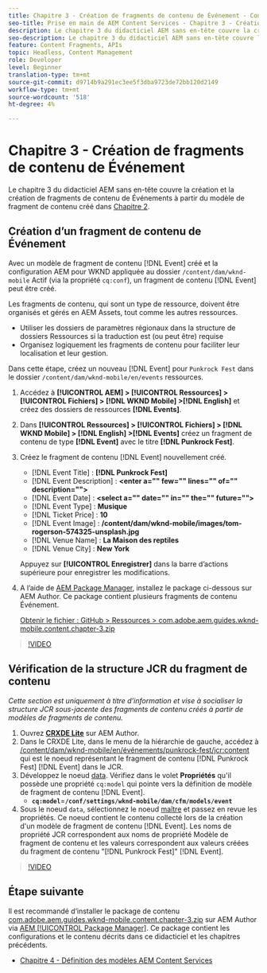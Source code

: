 ```yaml
---
title: Chapitre 3 - Création de fragments de contenu de Événement - Content Services
seo-title: Prise en main de AEM Content Services - Chapitre 3 - Création de fragments de contenu de Événement
description: Le chapitre 3 du didacticiel AEM sans en-tête couvre la création et la création de fragments de contenu de Événement à partir du modèle de fragment de contenu créé dans le chapitre 2.
seo-description: Le chapitre 3 du didacticiel AEM sans en-tête couvre la création et la création de fragments de contenu de Événement à partir du modèle de fragment de contenu créé dans le chapitre 2.
feature: Content Fragments, APIs
topic: Headless, Content Management
role: Developer
level: Beginner
translation-type: tm+mt
source-git-commit: d9714b9a291ec3ee5f3dba9723de72bb120d2149
workflow-type: tm+mt
source-wordcount: '518'
ht-degree: 4%

---
```



# Chapitre 3 - Création de fragments de contenu de Événement

Le chapitre 3 du didacticiel AEM sans en-tête couvre la création et la création de fragments de contenu de Événements à partir du modèle de fragment de contenu créé dans [Chapitre 2](./chapter-2.md).

## Création d’un fragment de contenu de Événement

Avec un modèle de fragment de contenu [!DNL Event] créé et la configuration AEM pour WKND appliquée au dossier `/content/dam/wknd-mobile` Actif (via la propriété `cq:conf`), un fragment de contenu [!DNL Event] peut être créé.

Les fragments de contenu, qui sont un type de ressource, doivent être organisés et gérés en AEM Assets, tout comme les autres ressources.

* Utiliser les dossiers de paramètres régionaux dans la structure de dossiers Ressources si la traduction est (ou peut être) requise
* Organisez logiquement les fragments de contenu pour faciliter leur localisation et leur gestion.

Dans cette étape, créez un nouveau [!DNL Event] pour `Punkrock Fest` dans le dossier `/content/dam/wknd-mobile/en/events` ressources.

1. Accédez à **[!UICONTROL AEM] > [!UICONTROL Ressources] > [!UICONTROL Fichiers] > [!DNL WKND Mobile] >[!DNL English]** et créez des dossiers de ressources **[!DNL Events]**.
1. Dans **[!UICONTROL Ressources] > [!UICONTROL Fichiers] > [!DNL WKND Mobile] > [!DNL English] >[!DNL Events]** créez un fragment de contenu de type **[!DNL Event]** avec le titre **[!DNL Punkrock Fest]**.
1. Créez le fragment de contenu [!DNL Event] nouvellement créé.

   * [!DNL Event Title] : **[!DNL Punkrock Fest]**
   * [!DNL Event Description] :  **&lt;enter a=&quot;&quot; few=&quot;&quot; lines=&quot;&quot; of=&quot;&quot; description=&quot;&quot;>**
   * [!DNL Event Date] :  **&lt;select a=&quot;&quot; date=&quot;&quot; in=&quot;&quot; the=&quot;&quot; future=&quot;&quot;>**
   * [!DNL Event Type] :  **Musique**
   * [!DNL Ticket Price] :  **10**
   * [!DNL Event Image] :  **/content/dam/wknd-mobile/images/tom-rogerson-574325-unsplash.jpg**
   * [!DNL Venue Name] :  **La Maison des reptiles**
   * [!DNL Venue City] : **New York**

   Appuyez sur **[!UICONTROL Enregistrer]** dans la barre d’actions supérieure pour enregistrer les modifications.

1. A l’aide de [AEM Package Manager](http://localhost:4502/crx/packmgr/index.jsp), installez le package ci-dessous sur AEM Author. Ce package contient plusieurs fragments de contenu Événement.

   [Obtenir le fichier : GitHub > Ressources > com.adobe.aem.guides.wknd-mobile.content.chapter-3.zip](https://github.com/adobe/aem-guides-wknd-mobile/releases/latest)

>[!VIDEO](https://video.tv.adobe.com/v/28338/?quality=12&learn=on)

## Vérification de la structure JCR du fragment de contenu

*Cette section est uniquement à titre d’information et vise à socialiser la structure JCR sous-jacente des fragments de contenu créés à partir de modèles de fragments de contenu.*

1. Ouvrez **[CRXDE Lite](http://localhost:4502/crx/de/index.jsp)** sur AEM Author.
1. Dans le CRXDE Lite, dans le menu de la hiérarchie de gauche, accédez à [/content/dam/wknd-mobile/en/événements/punkrock-fest/jcr:content](http://localhost:4502/crx/de/index.jsp#/content/dam/wknd-mobile/en/events/punkrock-fest/jcr:content) qui est le noeud représentant le fragment de contenu [!DNL Punkrock Fest] [!DNL Event] dans le JCR.
1. Développez le noeud [data](http://localhost:4502/crx/de/index.jsp#/content/dam/wknd-mobile/en/events/punkrock-fest/jcr:content/data/master).
Vérifiez dans le volet **Propriétés** qu&#39;il possède une propriété `cq:model` qui pointe vers la définition de modèle de fragment de contenu [!DNL Event].
   * **`cq:model`**=**`/conf/settings/wknd-mobile/dam/cfm/models/event`**
1. Sous le noeud `data`, sélectionnez le noeud [maître](http://localhost:4502/crx/de/index.jsp#/content/dam/wknd-mobile/en/events/punkrock-fest/jcr:content/data/master) et passez en revue les propriétés. Ce noeud contient le contenu collecté lors de la création d&#39;un modèle de fragment de contenu [!DNL Event]. Les noms de propriété JCR correspondent aux noms de propriété Modèle de fragment de contenu et les valeurs correspondent aux valeurs créées du fragment de contenu &quot;[!DNL Punkrock Fest]&quot; [!DNL Event].

>[!VIDEO](https://video.tv.adobe.com/v/28356/?quality=12&learn=on)

## Étape suivante

Il est recommandé d’installer le package de contenu [com.adobe.aem.guides.wknd-mobile.content.chapter-3.zip](https://github.com/adobe/aem-guides-wknd-mobile/releases/latest) sur AEM Author via [AEM [!UICONTROL Package Manager]](http://localhost:4502/crx/packmgr/index.jsp). Ce package contient les configurations et le contenu décrits dans ce didacticiel et les chapitres précédents.

* [Chapitre 4 - Définition des modèles AEM Content Services](./chapter-4.md)

